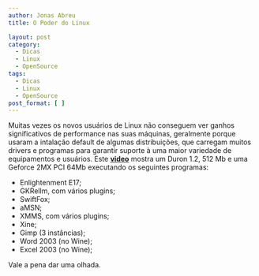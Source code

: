 ```yaml
---
author: Jonas Abreu
title: O Poder do Linux

layout: post
category:
  - Dicas
  - Linux
  - OpenSource
tags:
  - Dicas
  - Linux
  - OpenSource
post_format: [ ]
---
```

Muitas vezes os novos usuários de Linux não conseguem ver ganhos significativos de performance nas suas máquinas, geralmente porque usaram a intalação default de algumas distribuições, que carregam muitos drivers e programas para garantir suporte à uma maior variedade de equipamentos e usuários. Este **[video][1]** mostra um Duron 1.2, 512 Mb e uma Geforce 2MX PCI 64Mb executando os seguintes programas:  
- Enlightenment E17;  
- GKRellm, com vários plugins;  
- SwiftFox;  
- aMSN;  
- XMMS, com vários plugins;  
- Xine;  
- Gimp (3 instâncias);  
- Word 2003 (no Wine);  
- Excel 2003 (no Wine);

Vale a pena dar uma olhada. 














 [1]: http://www.youtube.com/watch?v=_F37WEBBG7s&eurl=http%3A%2F%2Fbr%2Dlinux%2Eorg%2Flinux%2Fvideo%2Dbrasileiro%2Dmostra%2Do%2Ddesktop%2Dlinux





